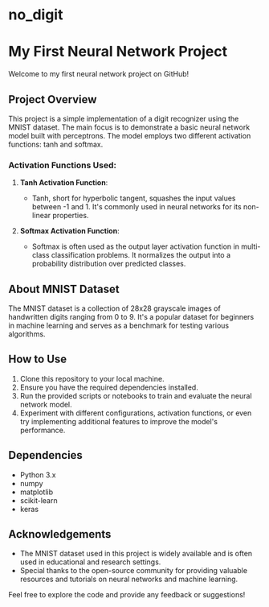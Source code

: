 # no_digit

# My First Neural Network Project

Welcome to my first neural network project on GitHub!

## Project Overview
This project is a simple implementation of a digit recognizer using the MNIST dataset. The main focus is to demonstrate a basic neural network model built with perceptrons. The model employs two different activation functions: tanh and softmax.

### Activation Functions Used:
1. **Tanh Activation Function**: 
   - Tanh, short for hyperbolic tangent, squashes the input values between -1 and 1. It's commonly used in neural networks for its non-linear properties.

2. **Softmax Activation Function**:
   - Softmax is often used as the output layer activation function in multi-class classification problems. It normalizes the output into a probability distribution over predicted classes.

## About MNIST Dataset
The MNIST dataset is a collection of 28x28 grayscale images of handwritten digits ranging from 0 to 9. It's a popular dataset for beginners in machine learning and serves as a benchmark for testing various algorithms.

## How to Use
1. Clone this repository to your local machine.
2. Ensure you have the required dependencies installed.
3. Run the provided scripts or notebooks to train and evaluate the neural network model.
4. Experiment with different configurations, activation functions, or even try implementing additional features to improve the model's performance.

## Dependencies
- Python 3.x
- numpy
- matplotlib
- scikit-learn
- keras

## Acknowledgements
- The MNIST dataset used in this project is widely available and is often used in educational and research settings.
- Special thanks to the open-source community for providing valuable resources and tutorials on neural networks and machine learning.

Feel free to explore the code and provide any feedback or suggestions!
